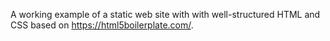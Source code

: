 A working example of a static web site with with well-structured HTML and CSS based on https://html5boilerplate.com/.
